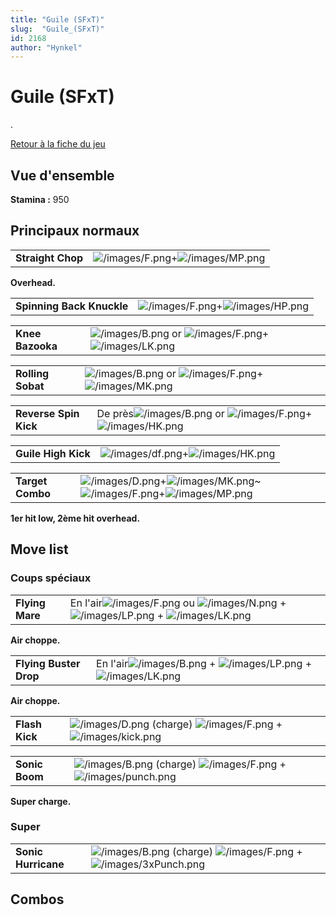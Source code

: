 ```yaml
---
title: "Guile (SFxT)"
slug:  "Guile_(SFxT)"
id: 2168
author: "Hynkel"
---
```


# Guile (SFxT)

.

[Retour à la fiche du jeu](Street_Fighter_x_Tekken "wikilink")

## Vue d'ensemble

**Stamina :** 950

## Principaux normaux

|                   |                                                                         |
|-------------------|-------------------------------------------------------------------------|
| **Straight Chop** | ![](/images/F.png "/images/F.png")+![](/images/MP.png "/images/MP.png") |

**Overhead.**

|                           |                                                                         |
|---------------------------|-------------------------------------------------------------------------|
| **Spinning Back Knuckle** | ![](/images/F.png "/images/F.png")+![](/images/HP.png "/images/HP.png") |

|                  |                                                                                                               |
|------------------|---------------------------------------------------------------------------------------------------------------|
| **Knee Bazooka** | ![](/images/B.png "/images/B.png") or ![](/images/F.png "/images/F.png")+![](/images/LK.png "/images/LK.png") |

|                   |                                                                                                               |
|-------------------|---------------------------------------------------------------------------------------------------------------|
| **Rolling Sobat** | ![](/images/B.png "/images/B.png") or ![](/images/F.png "/images/F.png")+![](/images/MK.png "/images/MK.png") |

|                       |                                                                                                                      |
|-----------------------|----------------------------------------------------------------------------------------------------------------------|
| **Reverse Spin Kick** | De près![](/images/B.png "/images/B.png") or ![](/images/F.png "/images/F.png")+![](/images/HK.png "/images/HK.png") |

|                     |                                                                           |
|---------------------|---------------------------------------------------------------------------|
| **Guile High Kick** | ![](/images/df.png "/images/df.png")+![](/images/HK.png "/images/HK.png") |

|                  |                                                                                                                                                  |
|------------------|--------------------------------------------------------------------------------------------------------------------------------------------------|
| **Target Combo** | ![](/images/D.png "/images/D.png")+![](/images/MK.png "/images/MK.png")\~![](/images/F.png "/images/F.png")+![](/images/MP.png "/images/MP.png") |

**1er hit low, 2ème hit overhead.**

## Move list

### Coups spéciaux

|                 |                                                                                                                                                                |
|-----------------|----------------------------------------------------------------------------------------------------------------------------------------------------------------|
| **Flying Mare** | En l'air![](/images/F.png "/images/F.png") ou ![](/images/N.png "/images/N.png") + ![](/images/LP.png "/images/LP.png") + ![](/images/LK.png "/images/LK.png") |

**Air choppe.**

|                        |                                                                                                                          |
|------------------------|--------------------------------------------------------------------------------------------------------------------------|
| **Flying Buster Drop** | En l'air![](/images/B.png "/images/B.png") + ![](/images/LP.png "/images/LP.png") + ![](/images/LK.png "/images/LK.png") |

**Air choppe.**

|                |                                                                                                                           |
|----------------|---------------------------------------------------------------------------------------------------------------------------|
| **Flash Kick** | ![](/images/D.png "/images/D.png") (charge) ![](/images/F.png "/images/F.png") + ![](/images/kick.png "/images/kick.png") |

|                |                                                                                                                             |
|----------------|-----------------------------------------------------------------------------------------------------------------------------|
| **Sonic Boom** | ![](/images/B.png "/images/B.png") (charge) ![](/images/F.png "/images/F.png") + ![](/images/punch.png "/images/punch.png") |

**Super charge.**

### Super

|                     |                                                                                                                                 |
|---------------------|---------------------------------------------------------------------------------------------------------------------------------|
| **Sonic Hurricane** | ![](/images/B.png "/images/B.png") (charge) ![](/images/F.png "/images/F.png") + ![](/images/3xPunch.png "/images/3xPunch.png") |

## Combos
